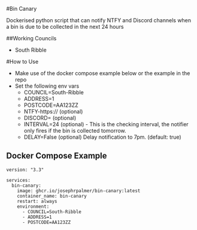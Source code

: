 #Bin Canary

Dockerised python script that can notify NTFY and Discord channels when a bin is due to be collected in the next 24 hours

##Working Councils
- South Ribble

#How to Use
- Make use of the docker compose example below or the example in the repo
- Set the following env vars
    - COUNCIL=South-Ribble
    - ADDRESS=1
    - POSTCODE=AA123ZZ
    - NTFY-https://<ntfy webhook> (optional)
    - DISCORD=<discord webhook> (optional)
    - INTERVAL=24 (optional) - This is the checking interval, the notifier only fires if the bin is collected tomorrow.
    - DELAY=False (optional) Delay notification to 7pm. (default: true)

## Docker Compose Example

```
version: "3.3"

services:
  bin-canary:
    image: ghcr.io/josephrpalmer/bin-canary:latest
    container_name: bin-canary
    restart: always
    environment:
      - COUNCIL=South-Ribble
      - ADDRESS=1
      - POSTCODE=AA123ZZ


```
